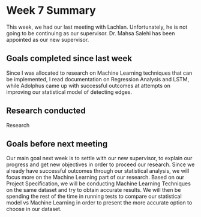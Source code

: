 # Week 7 Summary
This week, we had our last meeting with Lachlan. Unfortunately, he is not going to be continuing as our supervisor. Dr. Mahsa Salehi has been appointed as our new supervisor.

## Goals completed since last week
Since I was allocated to research on Machine Learning techniques that can be implemented, I read documentation on Regression Analysis and LSTM, while Adolphus came up with successful outcomes at attempts on improving our statistical model of detecting edges.

## Research conducted
Research



## Goals before next meeting
Our main goal next week is to settle with our new supervisor, to explain our progress and get new objectives in order to proceed our research. Since we already have successful outcomes through our statistical analysis, we will focus more on the Machine Learning part of our research. Based on our Project Specification, we will be conducting Machine Learning Techniques on the same dataset and try to obtain accurate results. We will then be spending the rest of the time in running tests to compare our statistical model vs Machine Learning in order to present the more accurate option to choose in our dataset.
